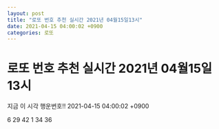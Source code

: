 ```yaml
---
layout: post
title: "로또 번호 추천 실시간 2021년 04월15일13시"
date: 2021-04-15 04:00:02 +0900
categories: 로또
---
```


# 로또 번호 추천 실시간 2021년 04월15일13시

지금 이 시각 행운번호!! 2021-04-15 04:00:02 +0900

 6  29  42  1  34  36 

